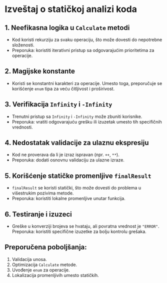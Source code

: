 # Izveštaj o statičkoj analizi koda

## 1. Neefikasna logika u `Calculate` metodi
- Kod koristi rekurziju za svaku operaciju, što može dovesti do nepotrebne složenosti.
- Preporuka: koristiti iterativni pristup sa odgovarajućim prioritetima za operacije.

## 2. Magijske konstante
- Koristi se konstantni karakteri za operacije. Umesto toga, preporučuje se korišćenje `enum` tipa za veću čitljivost i proširivost.

## 3. Verifikacija `Infinity` i `-Infinity`
- Trenutni pristup sa `Infinity` i `-Infinity` može zbuniti korisnike.
- Preporuka: vratiti odgovarajuću grešku ili izuzetak umesto tih specifičnih vrednosti.

## 4. Nedostatak validacije za ulaznu ekspresiju
- Kod ne proverava da li je izraz ispravan (npr. `++`, `**`).
- Preporuka: dodati osnovnu validaciju za ulazne izraze.

## 5. Korišćenje statičke promenljive `finalResult`
- `finalResult` se koristi statički, što može dovesti do problema u višestrukim pozivima metode.
- Preporuka: koristiti lokalne promenljive unutar funkcija.

## 6. Testiranje i izuzeci
- Greške u konverziji brojeva se hvataju, ali povratna vrednost je `"ERROR"`. Preporuka: koristiti specifične izuzetke za bolju kontrolu grešaka.

## Preporučena poboljšanja:
1. Validacija unosa.
2. Optimizacija `Calculate` metode.
3. Uvođenje `enum` za operacije.
4. Lokalizacija promenljivih umesto statičkih.
